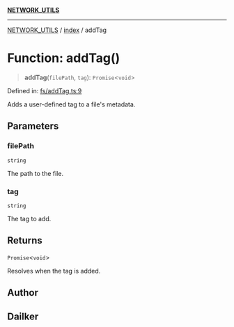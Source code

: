 [**NETWORK_UTILS**](../../README.md)

***

[NETWORK_UTILS](../../README.md) / [index](../README.md) / addTag

# Function: addTag()

> **addTag**(`filePath`, `tag`): `Promise`\<`void`\>

Defined in: [fs/addTag.ts:9](https://github.com/dailker/everyutil-js/blob/b3e269da55b7d96c15eb37e98c5c4f6b94f05f6f/src/fs/addTag.ts#L9)

Adds a user-defined tag to a file's metadata.

## Parameters

### filePath

`string`

The path to the file.

### tag

`string`

The tag to add.

## Returns

`Promise`\<`void`\>

Resolves when the tag is added.

## Author

## Dailker
